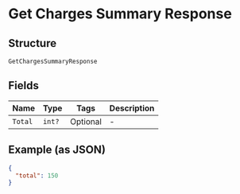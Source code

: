 
# Get Charges Summary Response

## Structure

`GetChargesSummaryResponse`

## Fields

| Name | Type | Tags | Description |
|  --- | --- | --- | --- |
| `Total` | `int?` | Optional | - |

## Example (as JSON)

```json
{
  "total": 150
}
```

